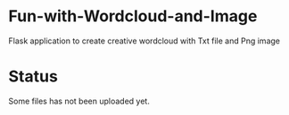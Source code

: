 # Fun-with-Wordcloud-and-Image
Flask application to create creative wordcloud with Txt file and Png image
# Status
Some files has not been uploaded yet.
